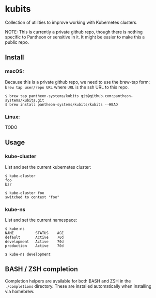 kubits
======

Collection of utilities to improve working with Kubernetes clusters.

NOTE: This is currently a private github repo, though there is nothing specific
to Pantheon or sensitive in it. It might be easier to make this a public repo.

Install
-------

### macOS:

Because this is a private github repo, we need to use the brew-tap form: `brew tap user/repo URL`
where `URL` is the ssh URL to this repo.

    $ brew tap pantheon-systems/kubits git@github.com:pantheon-systems/kubits.git
    $ brew install pantheon-systems/kubits/kubits --HEAD

### Linux:

TODO

Usage
-----

### kube-cluster

List and set the current kubernetes cluster:

    $ kube-cluster
    foo
    bar

    $ kube-cluster foo
    switched to context "foo"

### kube-ns

List and set the current namespace:

    $ kube-ns
    NAME          STATUS    AGE
    default       Active    70d
    development   Active    70d
    production    Active    70d

    $ kube-ns development

BASH / ZSH completion
---------------------

Completion helpers are available for both BASH and ZSH in the `./completions` directory.
These are installed automatically when installing via homebrew.
